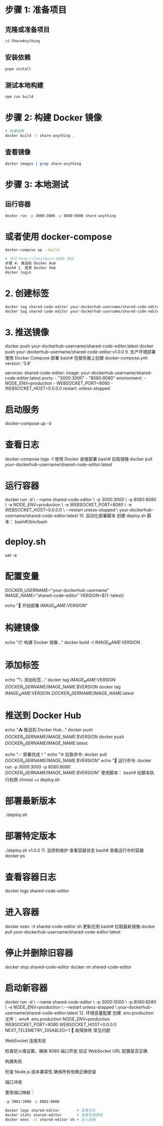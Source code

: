 # 步骤 1: 准备项目

## 克隆或准备项目

```bash
cd ShareAnything
```

## 安装依赖

```bash
pnpm install
```

## 测试本地构建
```bash
npm run build
```

# 步骤 2: 构建 Docker 镜像

```bash
# 构建镜像
docker build -t share-anything .
```

## 查看镜像

```bash
docker images | grep share-anything
```

# 步骤 3: 本地测试

## 运行容器

```bash
docker run -p 3000:3000 -p 8080:8080 share-anything
```

# 或者使用 docker-compose

```bash
docker-compose up --build

# 访问 http://localhost:3000 测试
步骤 4: 推送到 Docker Hub
bash# 1. 登录 Docker Hub
docker login
```

# 2. 创建标签
```bash
docker tag shared-code-editor your-dockerhub-username/shared-code-editor:latest
docker tag shared-code-editor your-dockerhub-username/shared-code-editor:v1.0.0
```

# 3. 推送镜像
docker push your-dockerhub-username/shared-code-editor:latest
docker push your-dockerhub-username/shared-code-editor:v1.0.0
9. 生产环境部署
使用 Docker Compose 部署
bash# 在服务器上创建 docker-compose.yml
version: '3.8'

services:
  shared-code-editor:
    image: your-dockerhub-username/shared-code-editor:latest
    ports:
      - "3000:3000"
      - "8080:8080"
    environment:
      - NODE_ENV=production
      - WEBSOCKET_PORT=8080
      - WEBSOCKET_HOST=0.0.0.0
    restart: unless-stopped

# 启动服务
docker-compose up -d

# 查看日志
docker-compose logs -f
使用 Docker 直接部署
bash# 拉取镜像
docker pull your-dockerhub-username/shared-code-editor:latest

# 运行容器
docker run -d \\
  --name shared-code-editor \\
  -p 3000:3000 \\
  -p 8080:8080 \\
  -e NODE_ENV=production \\
  -e WEBSOCKET_PORT=8080 \\
  -e WEBSOCKET_HOST=0.0.0.0 \\
  --restart unless-stopped \\
  your-dockerhub-username/shared-code-editor:latest
10. 自动化部署脚本
创建 deploy.sh 脚本：
bash#!/bin/bash
# deploy.sh

set -e

# 配置变量
DOCKER_USERNAME="your-dockerhub-username"
IMAGE_NAME="shared-code-editor"
VERSION=${1:-latest}

echo "🚀 开始部署 $IMAGE_NAME:$VERSION"

# 构建镜像
echo "📦 构建 Docker 镜像..."
docker build -t $IMAGE_NAME:$VERSION .

# 添加标签
echo "🏷️ 添加标签..."
docker tag $IMAGE_NAME:$VERSION $DOCKER_USERNAME/$IMAGE_NAME:$VERSION
docker tag $IMAGE_NAME:$VERSION $DOCKER_USERNAME/$IMAGE_NAME:latest

# 推送到 Docker Hub
echo "📤 推送到 Docker Hub..."
docker push $DOCKER_USERNAME/$IMAGE_NAME:$VERSION
docker push $DOCKER_USERNAME/$IMAGE_NAME:latest

echo "✅ 部署完成！"
echo "🌐 拉取命令: docker pull $DOCKER_USERNAME/$IMAGE_NAME:$VERSION"
echo "🔗 运行命令: docker run -p 3000:3000 -p 8080:8080 $DOCKER_USERNAME/$IMAGE_NAME:$VERSION"
使用脚本：
bash# 给脚本执行权限
chmod +x deploy.sh

# 部署最新版本
./deploy.sh

# 部署特定版本
./deploy.sh v1.0.0
11. 监控和维护
查看容器状态
bash# 查看运行中的容器
docker ps

# 查看容器日志
docker logs shared-code-editor

# 进入容器
docker exec -it shared-code-editor sh
更新应用
bash# 拉取最新镜像
docker pull your-dockerhub-username/shared-code-editor:latest

# 停止并删除旧容器
docker stop shared-code-editor
docker rm shared-code-editor

# 启动新容器
docker run -d \\
  --name shared-code-editor \\
  -p 3000:3000 \\
  -p 8080:8080 \\
  -e NODE_ENV=production \\
  --restart unless-stopped \\
  your-dockerhub-username/shared-code-editor:latest
12. 环境变量配置
创建 .env.production 文件：
env# .env.production
NODE_ENV=production
WEBSOCKET_PORT=8080
WEBSOCKET_HOST=0.0.0.0
NEXT_TELEMETRY_DISABLED=1
🔧 故障排除
常见问题

WebSocket 连接失败

检查防火墙设置，确保 8080 端口开放
验证 WebSocket URL 配置是否正确


构建失败

检查 Node.js 版本兼容性
确保所有依赖正确安装


端口冲突

更改端口映射：
```bash
-p 3001:3000 -p 8081:8080
```



```bash
docker logs shared-editor        # 查看日志
docker stats shared-editor       # 查看资源使用
docker exec -it shared-editor sh # 进入容器
```